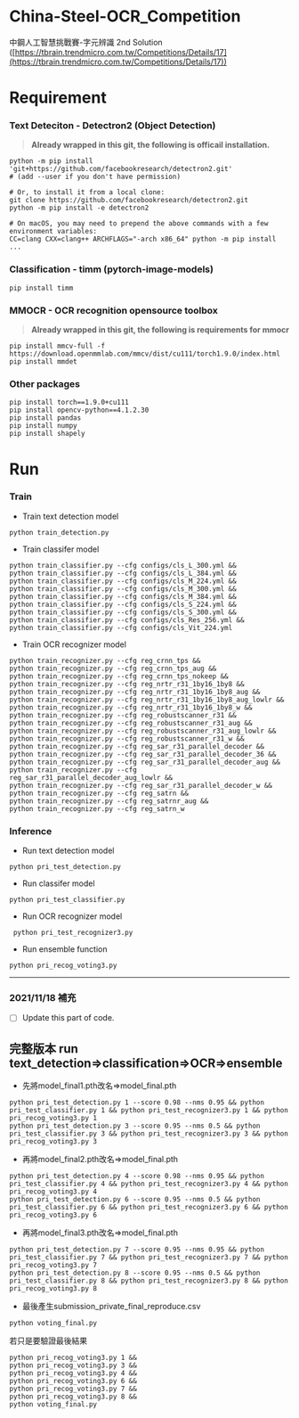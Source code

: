 # China-Steel-OCR_Competition
中鋼人工智慧挑戰賽-字元辨識 2nd Solution ([https://tbrain.trendmicro.com.tw/Competitions/Details/17](https://tbrain.trendmicro.com.tw/Competitions/Details/17))

# Requirement
### Text Deteciton - Detectron2 (Object Detection)
> **Already wrapped in this git, the following is officail installation.**
```
python -m pip install 'git+https://github.com/facebookresearch/detectron2.git'
# (add --user if you don't have permission)

# Or, to install it from a local clone:
git clone https://github.com/facebookresearch/detectron2.git
python -m pip install -e detectron2

# On macOS, you may need to prepend the above commands with a few environment variables:
CC=clang CXX=clang++ ARCHFLAGS="-arch x86_64" python -m pip install ...
```
### Classification - timm (pytorch-image-models)
```
pip install timm
```

### MMOCR - OCR recognition opensource toolbox
> **Already wrapped in this git, the following is requirements for mmocr**
```
pip install mmcv-full -f https://download.openmmlab.com/mmcv/dist/cu111/torch1.9.0/index.html
pip install mmdet
```

### Other packages
```
pip install torch==1.9.0+cu111
pip install opencv-python==4.1.2.30
pip install pandas
pip install numpy
pip install shapely
```
# Run
### Train
+ Train text detection model
```
python train_detection.py  
```
+ Train classifer model
```
python train_classifier.py --cfg configs/cls_L_300.yml &&
python train_classifier.py --cfg configs/cls_L_384.yml &&
python train_classifier.py --cfg configs/cls_M_224.yml &&
python train_classifier.py --cfg configs/cls_M_300.yml &&
python train_classifier.py --cfg configs/cls_M_384.yml &&
python train_classifier.py --cfg configs/cls_S_224.yml &&
python train_classifier.py --cfg configs/cls_S_300.yml &&
python train_classifier.py --cfg configs/cls_Res_256.yml &&
python train_classifier.py --cfg configs/cls_Vit_224.yml
```
+ Train OCR recognizer model
```
python train_recognizer.py --cfg reg_crnn_tps &&
python train_recognizer.py --cfg reg_crnn_tps_aug &&
python train_recognizer.py --cfg reg_crnn_tps_nokeep &&
python train_recognizer.py --cfg reg_nrtr_r31_1by16_1by8 &&
python train_recognizer.py --cfg reg_nrtr_r31_1by16_1by8_aug &&
python train_recognizer.py --cfg reg_nrtr_r31_1by16_1by8_aug_lowlr &&
python train_recognizer.py --cfg reg_nrtr_r31_1by16_1by8_w &&
python train_recognizer.py --cfg reg_robustscanner_r31 &&
python train_recognizer.py --cfg reg_robustscanner_r31_aug &&
python train_recognizer.py --cfg reg_robustscanner_r31_aug_lowlr &&
python train_recognizer.py --cfg reg_robustscanner_r31_w &&
python train_recognizer.py --cfg reg_sar_r31_parallel_decoder &&
python train_recognizer.py --cfg reg_sar_r31_parallel_decoder_36 &&
python train_recognizer.py --cfg reg_sar_r31_parallel_decoder_aug &&
python train_recognizer.py --cfg reg_sar_r31_parallel_decoder_aug_lowlr &&
python train_recognizer.py --cfg reg_sar_r31_parallel_decoder_w &&
python train_recognizer.py --cfg reg_satrn &&
python train_recognizer.py --cfg reg_satrnr_aug &&
python train_recognizer.py --cfg reg_satrn_w
```

### Inference
+ Run text detection model
```
python pri_test_detection.py
```
+ Run classifer model
```
python pri_test_classifier.py
```
+ Run OCR recognizer model
```
 python pri_test_recognizer3.py
```
+ Run ensemble function
```
python pri_recog_voting3.py 
```

---
### 2021/11/18 補充 
- [ ] Update this part of code.

## 完整版本 run text_detection=>classification=>OCR=>ensemble
+ 先將model_final1.pth改名=>model_final.pth
```
python pri_test_detection.py 1 --score 0.98 --nms 0.95 && python pri_test_classifier.py 1 && python pri_test_recognizer3.py 1 && python pri_recog_voting3.py 1
python pri_test_detection.py 3 --score 0.95 --nms 0.5 && python pri_test_classifier.py 3 && python pri_test_recognizer3.py 3 && python pri_recog_voting3.py 3
```
+ 再將model_final2.pth改名=>model_final.pth
```
python pri_test_detection.py 4 --score 0.98 --nms 0.95 && python pri_test_classifier.py 4 && python pri_test_recognizer3.py 4 && python pri_recog_voting3.py 4
python pri_test_detection.py 6 --score 0.95 --nms 0.5 && python pri_test_classifier.py 6 && python pri_test_recognizer3.py 6 && python pri_recog_voting3.py 6
```
+ 再將model_final3.pth改名=>model_final.pth
```
python pri_test_detection.py 7 --score 0.95 --nms 0.95 && python pri_test_classifier.py 7 && python pri_test_recognizer3.py 7 && python pri_recog_voting3.py 7
python pri_test_detection.py 8 --score 0.95 --nms 0.5 && python pri_test_classifier.py 8 && python pri_test_recognizer3.py 8 && python pri_recog_voting3.py 8
```
+ 最後產生submission_private_final_reproduce.csv
```
python voting_final.py
```

若只是要驗證最後結果
```
python pri_recog_voting3.py 1 && 
python pri_recog_voting3.py 3 && 
python pri_recog_voting3.py 4 &&
python pri_recog_voting3.py 6 && 
python pri_recog_voting3.py 7 && 
python pri_recog_voting3.py 8 &&
python voting_final.py
```

